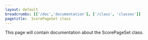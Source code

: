 ```yaml
---
layout: default
breadcrumbs: [['/doc','documentation'], ['/class', 'classes']]
pagetitle:  ScorePageSet class
---
```


This page will contain documentation about the ScorePageSet class.


